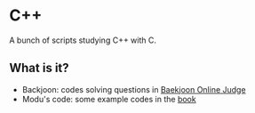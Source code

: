 # C++

A bunch of scripts studying C++ with C.

## What is it?

+ Backjoon: codes solving questions in [Baekjoon Online Judge](https://www.acmicpc.net/)
+ Modu's code: some example codes in the [book](https://modoocode.com/)